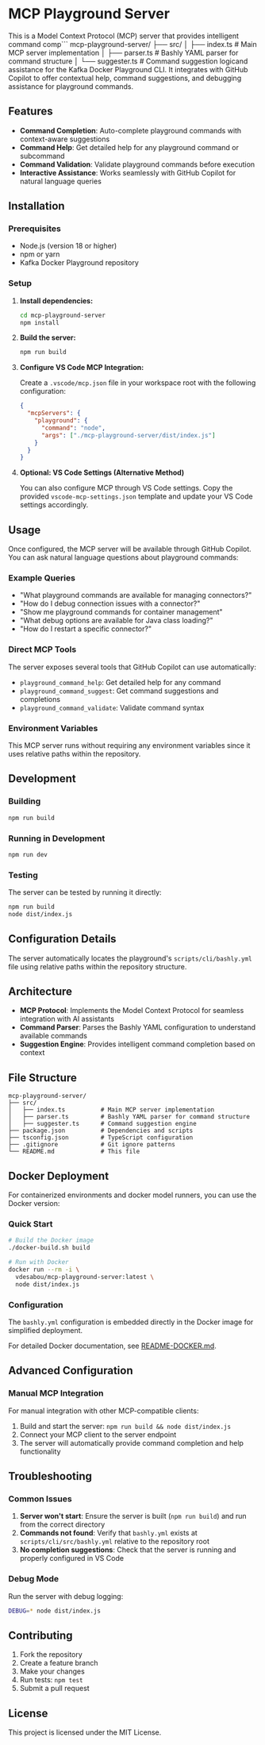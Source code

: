 # MCP Playground Server

This is a Model Context Protocol (MCP) server that provides intelligent command comp```
mcp-playground-server/
├── src/
│   ├── index.ts          # Main MCP server implementation
│   ├── parser.ts         # Bashly YAML parser for command structure
│   └── suggester.ts      # Command suggestion logicand assistance for the Kafka Docker Playground CLI. It integrates with GitHub Copilot to offer contextual help, command suggestions, and debugging assistance for playground commands.

## Features

- **Command Completion**: Auto-complete playground commands with context-aware suggestions
- **Command Help**: Get detailed help for any playground command or subcommand  
- **Command Validation**: Validate playground commands before execution
- **Interactive Assistance**: Works seamlessly with GitHub Copilot for natural language queries

## Installation

### Prerequisites

- Node.js (version 18 or higher)
- npm or yarn
- Kafka Docker Playground repository

### Setup

1. **Install dependencies:**
   ```bash
   cd mcp-playground-server
   npm install
   ```

2. **Build the server:**
   ```bash
   npm run build
   ```

3. **Configure VS Code MCP Integration:**
   
   Create a `.vscode/mcp.json` file in your workspace root with the following configuration:
   ```json
   {
     "mcpServers": {
       "playground": {
         "command": "node",
         "args": ["./mcp-playground-server/dist/index.js"]
       }
     }
   }
   ```

4. **Optional: VS Code Settings (Alternative Method)**
   
   You can also configure MCP through VS Code settings. Copy the provided `vscode-mcp-settings.json` template and update your VS Code settings accordingly.

## Usage

Once configured, the MCP server will be available through GitHub Copilot. You can ask natural language questions about playground commands:

### Example Queries

- "What playground commands are available for managing connectors?"
- "How do I debug connection issues with a connector?"
- "Show me playground commands for container management"
- "What debug options are available for Java class loading?"
- "How do I restart a specific connector?"

### Direct MCP Tools

The server exposes several tools that GitHub Copilot can use automatically:

- `playground_command_help`: Get detailed help for any command
- `playground_command_suggest`: Get command suggestions and completions  
- `playground_command_validate`: Validate command syntax

### Environment Variables

This MCP server runs without requiring any environment variables since it uses relative paths within the repository.

## Development

### Building

```bash
npm run build
```

### Running in Development

```bash
npm run dev
```

### Testing

The server can be tested by running it directly:

```bash
npm run build
node dist/index.js
```

## Configuration Details

The server automatically locates the playground's `scripts/cli/bashly.yml` file using relative paths within the repository structure.

## Architecture

- **MCP Protocol**: Implements the Model Context Protocol for seamless integration with AI assistants
- **Command Parser**: Parses the Bashly YAML configuration to understand available commands
- **Suggestion Engine**: Provides intelligent command completion based on context

## File Structure

```
mcp-playground-server/
├── src/
│   ├── index.ts          # Main MCP server implementation
│   ├── parser.ts         # Bashly YAML parser for command structure
│   ├── suggester.ts      # Command suggestion engine
├── package.json          # Dependencies and scripts
├── tsconfig.json         # TypeScript configuration
├── .gitignore            # Git ignore patterns
└── README.md             # This file
```

## Docker Deployment

For containerized environments and docker model runners, you can use the Docker version:

### Quick Start

```bash
# Build the Docker image
./docker-build.sh build

# Run with Docker
docker run --rm -i \
  vdesabou/mcp-playground-server:latest \
  node dist/index.js
```

### Configuration

The `bashly.yml` configuration is embedded directly in the Docker image for simplified deployment.

For detailed Docker documentation, see [README-DOCKER.md](README-DOCKER.md).

## Advanced Configuration

### Manual MCP Integration

For manual integration with other MCP-compatible clients:

1. Build and start the server: `npm run build && node dist/index.js`
2. Connect your MCP client to the server endpoint
3. The server will automatically provide command completion and help functionality

## Troubleshooting

### Common Issues

1. **Server won't start**: Ensure the server is built (`npm run build`) and run from the correct directory
2. **Commands not found**: Verify that `bashly.yml` exists at `scripts/cli/src/bashly.yml` relative to the repository root
3. **No completion suggestions**: Check that the server is running and properly configured in VS Code

### Debug Mode

Run the server with debug logging:

```bash
DEBUG=* node dist/index.js
```

## Contributing

1. Fork the repository
2. Create a feature branch
3. Make your changes
4. Run tests: `npm test`
5. Submit a pull request

## License

This project is licensed under the MIT License.